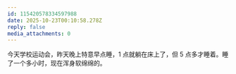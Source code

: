 ```yaml
---
id: 115420578334597988
date: 2025-10-23T00:10:58.278Z
reply: false
media_attachments: 0
---
```


<p>今天学校运动会，昨天晚上特意早点睡，1 点就躺在床上了，但 5 点多才睡着。睡了一个多小时，现在浑身软绵绵的。</p>
